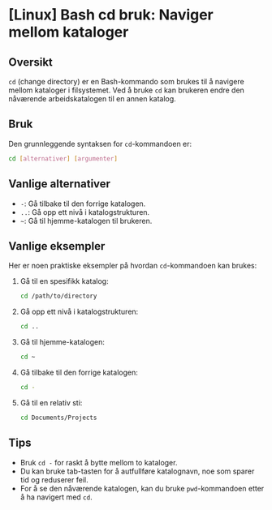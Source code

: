 # [Linux] Bash cd bruk: Naviger mellom kataloger

## Oversikt
`cd` (change directory) er en Bash-kommando som brukes til å navigere mellom kataloger i filsystemet. Ved å bruke `cd` kan brukeren endre den nåværende arbeidskatalogen til en annen katalog.

## Bruk
Den grunnleggende syntaksen for `cd`-kommandoen er:

```bash
cd [alternativer] [argumenter]
```

## Vanlige alternativer
- `-`: Gå tilbake til den forrige katalogen.
- `..`: Gå opp ett nivå i katalogstrukturen.
- `~`: Gå til hjemme-katalogen til brukeren.

## Vanlige eksempler
Her er noen praktiske eksempler på hvordan `cd`-kommandoen kan brukes:

1. Gå til en spesifikk katalog:
   ```bash
   cd /path/to/directory
   ```

2. Gå opp ett nivå i katalogstrukturen:
   ```bash
   cd ..
   ```

3. Gå til hjemme-katalogen:
   ```bash
   cd ~
   ```

4. Gå tilbake til den forrige katalogen:
   ```bash
   cd -
   ```

5. Gå til en relativ sti:
   ```bash
   cd Documents/Projects
   ```

## Tips
- Bruk `cd -` for raskt å bytte mellom to kataloger.
- Du kan bruke tab-tasten for å autfullføre katalognavn, noe som sparer tid og reduserer feil.
- For å se den nåværende katalogen, kan du bruke `pwd`-kommandoen etter å ha navigert med `cd`.